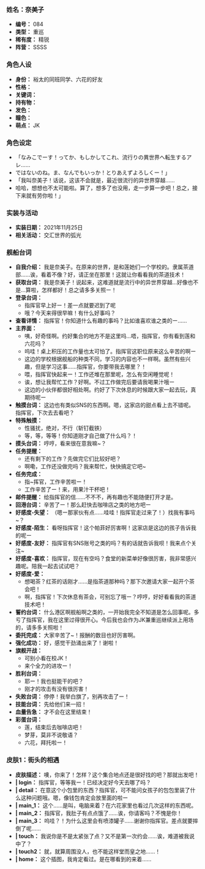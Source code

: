 ### 姓名：奈美子
* **编号：** 084
* **类型：** 重巡
* **稀有度：** 精锐
* **阵营：** SSSS


### 角色人设
* **身份：** 裕太的同班同学、六花的好友
* **性格：** 
* **关键词：** 
* **持有物：** 
* **发色：** 
* **瞳色：** 
* **萌点：** JK


### 角色设定
* 「なみこでーす！ってか、もしかしてこれ、流行りの異世界へ転生するアレ……
* ではないのね。ま、なんでもいっか！とりあえずよろしくー！」
* 「我叫奈美子！话说，这该不会就是，最近很流行的异世界穿越……
* 哈哈，想想也不太可能啦。算了，想多了也没用，走一步算一步吧！总之，接下来就有劳你啦！」


### 实装与活动
* **实装日期：** 2021年11月25日
* **相关活动：** 交汇世界的弧光


### 舰船台词
* **自我介绍：** 我是奈美子。在原来的世界，是和莲她们一个学校的。隶属茶道部……诶，看着不像？好，请正坐在那里！这就让你看看我的茶道技术！
* **获取台词：** 我是奈美子！说起来，这难道就是流行中的异世界穿越…好像也不是…算啦，怎样都好！总之请多多关照ー！
* **登录台词：**
  * 指挥官早上好ー！差一点就要迟到了呢
  * 哦？今天来得很早嘛！有什么好事吗？
* **查看详情：** 指挥官！你知道什么有趣的事吗？比如谁喜欢谁之类的ー……
* **主界面：**
  * 咦，好奇怪啊。约好集合的地方不是这里吗…唔，指挥官，你有看到莲和六花吗？
  * 呜哇！桌上积压的工作量也太可怕了。指挥官这职位原来这么辛苦的啊ー
  * 这边的学校根据舰船的种类不同，学习的内容也不一样啊。虽然有些兴趣，但是学习这事……指挥官，你要带我去哪里？！
  * 喂，指挥官快起来ー！工作还堆在那里呢，怎么有空闲睡觉呢！
  * 诶，想让我帮忙工作？好啊。不过工作做完后要请我喝果汁哦ー
  * 这边的小伙伴都很好相处啊。约好了下次休息的时候跟大家一起去玩，真期待呢ー
* **触摸台词：** 这边也有类似SNS的东西啊。嗯，这家店的甜点看上去不错呢。指挥官，下次去去看吧？
* **特殊触摸：**
  * 性骚扰，绝对，不行（斩钉截铁）
  * 等，等，等等！你知道刚才自己做了什么吗？！
* **摸头台词：** 哼哼，看来很在意我嘛~？
* **任务提醒：**
  * 还有剩下的工作？先做完它们比较好吧？
  * 啊嘞，工作还没做完吗？我来帮忙，快快搞定它吧~
* **任务完成：**
  * 指~挥官，工作辛苦啦ー！
  * 工作辛苦了ー！来，用果汁干杯吧！
* **邮件提醒：** 给指挥官的信……不不不，再有趣也不能随便打开才是。
* **回港台词：** 辛苦了ー！那么赶快去咖啡店之类的地方吧ー
* **好感度-失望：** （嗯ー那家伙有点……哇哇！指挥官走过来了！）找我有事吗~？
* **好感度-陌生：** 看呀指挥官！这个帕菲好厉害啊！这家店是这边的孩子告诉我的呢ー
* **好感度-友好：** 指挥官有SNS账号之类的吗？有的话就告诉我呗！我来点个关注~
* **好感度-喜欢：** 指挥官，现在有空吗？食堂的新菜单好像很厉害，我非常感兴趣呢。陪我一起去试试吧？
* **好感度-爱：**
  * 想喝茶？红茶的话刚才……是指茶道那种吗？那下次邀请大家一起开个茶会吧！
  * 啊，指挥官！下次休息有茶会，可别忘了哦ー？哼哼，好好看看我的茶道技术吧！
* **誓约台词：** 什么港区啊舰船啊之类的，一开始我完全不知道是怎么回事呢。多亏了指挥官，我在这里过得很开心。今后我也会作为JK兼重巡继续派上用场的，请多多关照啦！
* **委托完成：** 大家辛苦了~！报酬的数目也好厉害啊。
* **强化成功：** 好，感觉干劲涌出来了！谢啦！
* **旗舰开战：**
  * 可别小看在校JK！
  * 来个全力的进攻ー！
* **胜利台词：**
  * 耶ー！我也挺能干的吧？
  * 刚才的攻击有没有很厉害！
* **失败台词：** 停停！我举白旗了，别再攻击了ー！
* **技能台词：** 先给他们来一招！
* **血量告急：** 才不会在这里结束！
* **彩蛋台词：**
  * 莲，结束后去咖啡店吧！
  * 梦芽，莫非不说敬语？
  * 六花，拜托啦ー！


### 皮肤1：街头的相遇
* **皮肤描述：** 噢，你来了！怎样？这个集合地点还是很好找的吧？那就出发吧！
* **| login：** 指挥官，等等我ー！已经决定好今天去哪了吗？
* **| detail：** 在意这个小包里的东西？指挥官，可不能问女孩子的包包里装了什么这种问题哦。嗯，像钱包肯定会放里面的啦ー
* **| main_1：** 这个……是叫，电脑来着？在六花家里也看过几次这样的东西呢。
* **| main_2：** 指挥官，我肚子有点点饿了……诶，你请客吗？不愧是你！
* **| main_3：** 呜哇？！为什么这里会有喷漆罐子……谢谢你指挥官。差点就要摔倒了呢……
* **| touch：** 我说你是不是太紧张了点？又不是第一次约会……诶，难道被我说中了？
* **| touch2：** 就，就算周围没人，也不能这样堂而皇之地……！
* **| home：** 这个插图，我肯定看过。是在哪看到的来着……
